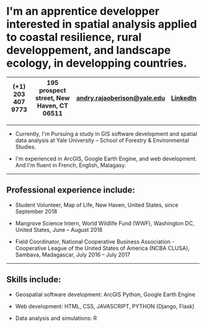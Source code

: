 I'm an apprentice developper interested in spatial analysis applied to coastal resilience, rural developpement, and landscape ecology, in developping countries.
====================
| (+1) 203 407 9773 | 195 prospect street, New Haven, CT 06511 | andry.rajaoberison@yale.edu | [LinkedIn](https://www.linkedin.com/in/rajaoberison) |
|-------------------|:----------------------------------------:|:---------------------------:|-----------------------------------------------------:|

----------------------
* Currently, I'm Pursuing a study in GIS software development and spatial data analysis at Yale University – School of Forestry & Environmental Studies.

* I'm experienced in ArcGIS, Google Earth Engine, and web development. And I'm fluent in French, English, Malagasy.

--------------------------------

Professional experience include:
-------------------------------
* Student Volunteer, Map of Life, New Haven, United States, since September 2018

* Mangrove Science Intern, World Wildlife Fund (WWF), Washington DC, United States, June – August 2018

* Field Coordinator, National Cooperative Business Association -Cooperative League of the United States of America (NCBA CLUSA), Sambava, Madagascar, July 2016 – July 2017

----------------------

Skills include:
--------------
* Geospatial software development: ArcGIS Python, Google Earth Engine 

* Web development: HTML, CSS, JAVASCRIPT, PYTHON (Django, Flask)

* Data analysis and simulations: R
